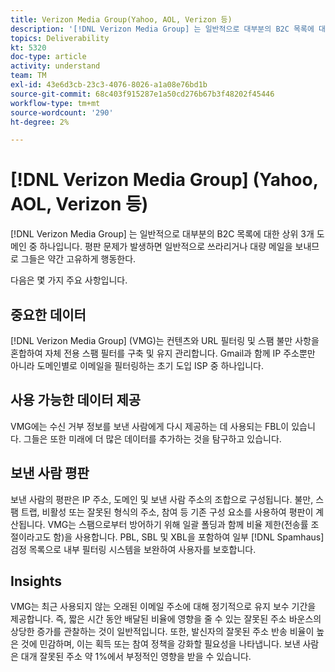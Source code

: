 ```yaml
---
title: Verizon Media Group(Yahoo, AOL, Verizon 등)
description: '[!DNL Verizon Media Group] 는 일반적으로 대부분의 B2C 목록에 대한 상위 3개 도메인 중 하나입니다. 평판 문제가 발생하면 일반적으로 쓰라리거나 대량 메일을 보내므로 그들은 약간 고유하게 행동한다.'
topics: Deliverability
kt: 5320
doc-type: article
activity: understand
team: TM
exl-id: 43e6d3cb-23c3-4076-8026-a1a08e76bd1b
source-git-commit: 68c403f915287e1a50cd276b67b3f48202f45446
workflow-type: tm+mt
source-wordcount: '290'
ht-degree: 2%

---
```


# [!DNL Verizon Media Group] (Yahoo, AOL, Verizon 등)

[!DNL Verizon Media Group] 는 일반적으로 대부분의 B2C 목록에 대한 상위 3개 도메인 중 하나입니다. 평판 문제가 발생하면 일반적으로 쓰라리거나 대량 메일을 보내므로 그들은 약간 고유하게 행동한다.

다음은 몇 가지 주요 사항입니다.

## 중요한 데이터

[!DNL Verizon Media Group] (VMG)는 컨텐츠와 URL 필터링 및 스팸 불만 사항을 혼합하여 자체 전용 스팸 필터를 구축 및 유지 관리합니다. Gmail과 함께 IP 주소뿐만 아니라 도메인별로 이메일을 필터링하는 초기 도입 ISP 중 하나입니다.

## 사용 가능한 데이터 제공

VMG에는 수신 거부 정보를 보낸 사람에게 다시 제공하는 데 사용되는 FBL이 있습니다. 그들은 또한 미래에 더 많은 데이터를 추가하는 것을 탐구하고 있습니다.

## 보낸 사람 평판

보낸 사람의 평판은 IP 주소, 도메인 및 보낸 사람 주소의 조합으로 구성됩니다. 불만, 스팸 트랩, 비활성 또는 잘못된 형식의 주소, 참여 등 기존 구성 요소를 사용하여 평판이 계산됩니다. VMG는 스팸으로부터 방어하기 위해 일괄 폴딩과 함께 비율 제한(전송률 조절이라고도 함)을 사용합니다. PBL, SBL 및 XBL을 포함하여 일부 [!DNL Spamhaus] 검정 목록으로 내부 필터링 시스템을 보완하여 사용자를 보호합니다.

## Insights

VMG는 최근 사용되지 않는 오래된 이메일 주소에 대해 정기적으로 유지 보수 기간을 제공합니다. 즉, 짧은 시간 동안 배달된 비율에 영향을 줄 수 있는 잘못된 주소 바운스의 상당한 증가를 관찰하는 것이 일반적입니다. 또한, 발신자의 잘못된 주소 반송 비율이 높은 것에 민감하며, 이는 획득 또는 참여 정책을 강화할 필요성을 나타냅니다. 보낸 사람은 대개 잘못된 주소 약 1%에서 부정적인 영향을 받을 수 있습니다.
